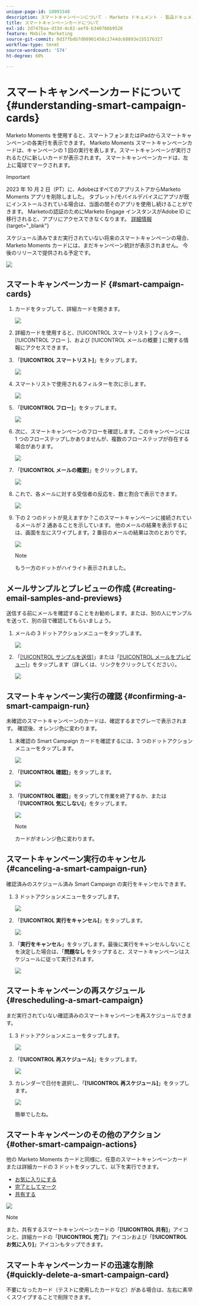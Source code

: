 ```yaml
---
unique-page-id: 10093348
description: スマートキャンペーンについて - Marketo ドキュメント - 製品ドキュメント
title: スマートキャンペーンカードについて
exl-id: 2d7476aa-d33d-4c82-aef8-b340766b9526
feature: Mobile Marketing
source-git-commit: 0d37fbdb7d08901458c1744dc68893e155176327
workflow-type: tm+mt
source-wordcount: '574'
ht-degree: 60%

---
```


# スマートキャンペーンカードについて {#understanding-smart-campaign-cards}

Marketo Moments を使用すると、スマートフォンまたはiPadからスマートキャンペーンの各実行を表示できます。 Marketo Moments スマートキャンペーンカードは、キャンペーンの 1 回の実行を表します。スマートキャンペーンが実行されるたびに新しいカードが表示されます。 スマートキャンペーンカードは、左上に電球でマークされます。

>[!IMPORTANT]
>
>2023 年 10 月 2 日（PT）に、AdobeはすべてのアプリストアからMarketo Moments アプリを削除しました。 タブレット/モバイルデバイスにアプリが既にインストールされている場合は、当面の間そのアプリを使用し続けることができます。 Marketoの認証のためにMarketo Engage インスタンスがAdobe ID に移行されると、アプリにアクセスできなくなります。 [詳細情報](https://nation.marketo.com/t5/product-discussions/marketo-events-app-and-marketo-moments-app-end-of-life/m-p/340712/highlight/true#M193869){target="_blank"}

スケジュール済みでまだ実行されていない将来のスマートキャンペーンの場合、Marketo Moments カードには、まだキャンペーン統計が表示されません。 今後のリリースで提供される予定です。

![](assets/image2015-9-23-10-3a1-3a5.png)

## スマートキャンペーンカード {#smart-campaign-cards}

1. カードをタップして、詳細カードを開きます。

   ![](assets/image2015-9-21-11-3a7-3a52.png)

1. 詳細カードを使用すると、[!UICONTROL  スマートリスト ] フィルター、[!UICONTROL  フロー ]、および [!UICONTROL  メールの概要 ] に関する情報にアクセスできます。

1. 「**[!UICONTROL スマートリスト]**」をタップします。

   ![](assets/image2015-9-21-13-3a31-3a49.png)

1. スマートリストで使用されるフィルターを次に示します。

   ![](assets/image2015-9-21-13-3a35-3a29.png)

1. 「**[!UICONTROL フロー]**」をタップします。

   ![](assets/image2015-9-21-13-3a37-3a20.png)

1. 次に、スマートキャンペーンのフローを確認します。このキャンペーンには 1 つのフローステップしかありませんが、複数のフローステップが存在する場合があります。

   ![](assets/image2015-9-22-15-3a8-3a12.png)

1. 「**[!UICONTROL メールの概要]**」をクリックします。

   ![](assets/image2015-9-21-13-3a51-3a7.png)

1. これで、各メールに対する受信者の反応を、数と割合で表示できます。

   ![](assets/image2015-9-21-13-3a59-3a29.png)

1. 下の 2 つのドットが見えますか？このスマートキャンペーンに接続されているメールが 2 通あることを示しています。 他のメールの結果を表示するには、画面を左にスワイプします。2 番目のメールの結果は次のとおりです。

   ![](assets/image2015-9-21-14-3a4-3a51.png)

   >[!NOTE]
   >
   >もう一方のドットがハイライト表示されました。

## メールサンプルとプレビューの作成 {#creating-email-samples-and-previews}

送信する前にメールを確認することをお勧めします。または、別の人にサンプルを送って、別の目で確認してもらいましょう。

1. メールの 3 ドットアクションメニューをタップします。

   ![](assets/image2015-9-22-14-3a54-3a12.png)

1. 「[[!UICONTROL サンプルを送信]](/help/marketo/product-docs/core-marketo-concepts/mobile-apps/marketo-moments/working-with-moments/sending-a-sample.md)」または「[[!UICONTROL メールをプレビュー]](/help/marketo/product-docs/core-marketo-concepts/mobile-apps/marketo-moments/working-with-moments/previewing-an-email.md)」をタップします（詳しくは、リンクをクリックしてください）。

   ![](assets/image2015-9-22-14-3a52-3a11.png)

## スマートキャンペーン実行の確認 {#confirming-a-smart-campaign-run}

未確認のスマートキャンペーンのカードは、確認するまでグレーで表示されます。 確認後、オレンジ色に変わります。

1. 未確認の Smart Campaign カードを確認するには、3 つのドットアクションメニューをタップします。

   ![](assets/image2015-9-23-10-3a43-3a23.png)

1. 「**[!UICONTROL 確認]**」をタップします。

   ![](assets/image2015-9-23-10-3a45-3a51.png)

1. 「**[!UICONTROL 確認]**」をタップして作業を終了するか、または「**[!UICONTROL 気にしない]**」をタップします。

   ![](assets/image2015-9-23-10-3a47-3a28.png)

   >[!NOTE]
   >
   >カードがオレンジ色に変わります。

## スマートキャンペーン実行のキャンセル {#canceling-a-smart-campaign-run}

確認済みのスケジュール済み Smart Campaign の実行をキャンセルできます。

1. 3 ドットアクションメニューをタップします。

   ![](assets/image2015-9-22-14-3a34-3a14.png)

1. 「**[!UICONTROL 実行をキャンセル]**」をタップします。

   ![](assets/image2015-9-22-14-3a35-3a33.png)

1. 「**実行をキャンセル**」をタップします。最後に実行をキャンセルしないことを決定した場合は、「**問題なし** をタップすると、スマートキャンペーンはスケジュールに従って実行されます。

   ![](assets/image2015-9-22-14-3a41-3a26.png)

## スマートキャンペーンの再スケジュール {#rescheduling-a-smart-campaign}

まだ実行されていない確認済みのスマートキャンペーンを再スケジュールできます。

1. 3 ドットアクションメニューをタップします。

   ![](assets/image2015-9-22-14-3a11-3a25.png)

1. 「**[!UICONTROL 再スケジュール]**」をタップします。

   ![](assets/image2015-9-22-14-3a13-3a25.png)

1. カレンダーで日付を選択し、「**[!UICONTROL 再スケジュール]**」をタップします。

   ![](assets/image2015-9-22-14-3a16-3a56.png)

   簡単でしたね。

## スマートキャンペーンのその他のアクション {#other-smart-campaign-actions}

他の Marketo Moments カードと同様に、任意のスマートキャンペーンカードまたは詳細カードの 3 ドットをタップして、以下を実行できます。

* [お気に入りにする](/help/marketo/product-docs/core-marketo-concepts/mobile-apps/marketo-moments/working-with-moments/creating-a-favorite.md)
* [完了としてマーク](/help/marketo/product-docs/core-marketo-concepts/mobile-apps/marketo-moments/working-with-moments/marking-it-done.md)
* [共有する](/help/marketo/product-docs/core-marketo-concepts/mobile-apps/marketo-moments/working-with-moments/sharing-a-moment.md)

![](assets/image2015-9-21-14-3a38-3a19.png)

>[!NOTE]
>
>また、共有するスマートキャンペーンカードの「**[!UICONTROL 共有]**」アイコンと、詳細カードの「**[!UICONTROL 完了]**」アイコンおよび「**[!UICONTROL お気に入り]**」アイコンもタップできます。

## スマートキャンペーンカードの迅速な削除 {#quickly-delete-a-smart-campaign-card}

不要になったカード（テストに使用したカードなど）がある場合は、左右に素早くスワイプすることで削除できます。
